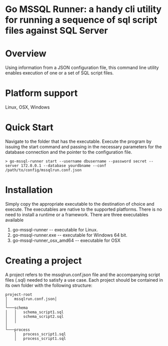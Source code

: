 # Go MSSQL Runner: a handy cli utility for running a sequence of sql script files against SQL Server 

# Overview

Using information from a JSON configuration file, this command line utility enables execution of one or a set of SQL script files.

# Platform support
Linux, OSX, Windows

# Quick Start

Navigate to the folder that has the executable.  Execute the program by issuing the start command and passing in the necessary parameters for the database connection
and the pointer to the configuration file.   

```
> go-mssql-runner start --username dbusername --password secret --server 172.0.0.1 --database yourdbname --conf /path/to/config/mssqlrun.conf.json
```

# Installation

Simply copy the appropriate executable to the destination of choice and execute.  The executables are native to the supported platforms.  There is no need
to install a runtime or a framework. There are three executables available

1. go-mssql-runner -- executable for Linux.  
2. go-mssql-runner.exe -- executable for Windows 64 bit.
3. go-mssql-runner_osx_amd64 -- executable for OSX

# Creating a project

A project refers to the mssqlrun.conf.json file and the accompanying script files (.sql) needed to satisfy a use case. Each project should
be contained in its own folder with the following structure:

```
project-root
│   mssqlrun.conf.json│      
│
└───schema
│   │   schema_script1.sql
│   │   schema_script2.sql
│   │
│   
└───process
    │   process_script1.sql
    │   process_script1.sql
```